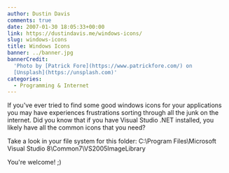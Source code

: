 ```yaml
---
author: Dustin Davis
comments: true
date: 2007-01-30 18:05:33+00:00
link: https://dustindavis.me/windows-icons/
slug: windows-icons
title: Windows Icons
banner: ../banner.jpg
bannerCredit:
  'Photo by [Patrick Fore](https://www.patrickfore.com/) on
  [Unsplash](https://unsplash.com)'
categories:
  - Programming & Internet
---
```


If you've ever tried to find some good windows icons for your applications you
may have experiences frustrations sorting through all the junk on the internet.
Did you know that if you have Visual Studio .NET installed, you likely have all
the common icons that you need?

Take a look in your file system for this folder: C:\Program Files\Microsoft
Visual Studio 8\Common7\VS2005ImageLibrary

You're welcome! ;)
